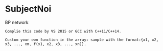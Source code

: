 # SubjectNoi
BP network

```
Complie this code by VS 2015 or GCC with C++11/C++14.
```

```
Custom your own function in the array: sample with the format:{x1, x2, x3, ..., xn, f(x1, x2, x3, ..., xn)}.
```
